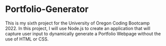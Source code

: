 # Portfolio-Generator
This is my sixth project for the University of Oregon Coding Bootcamp 2022. In this project, I will use Node.js to create an application that will capture user input to dynamically generate a Portfolio Webpage without the use of HTML or CSS. 
